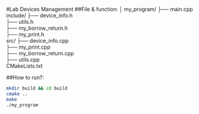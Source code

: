#Lab Devices Management
##File & function:
│
my_program/
├── main.cpp
include/
├── device_info.h                    
├── utils.h                   
├── my_borrow_return.h             
├── my_print.h           
src/
├── device_info.cpp                 
├── my_print.cpp              
├── my_borrow_return.cpp                   
├── utils.cpp                   
CMakeLists.txt              

##How to run?:
   ```bash
   mkdir build && cd build
   cmake ..
   make
   ./my_program
